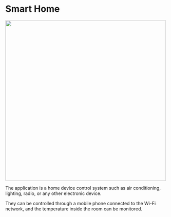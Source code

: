 # Smart Home

<img src="https://mohammed-dev.com/cv/wp-content/uploads/2023/07/smart_home.png" width="500" />

The application is a home device control system such as air conditioning, lighting, radio, or any other electronic device.

They can be controlled through a mobile phone connected to the Wi-Fi network, and the temperature inside the room can be monitored.

